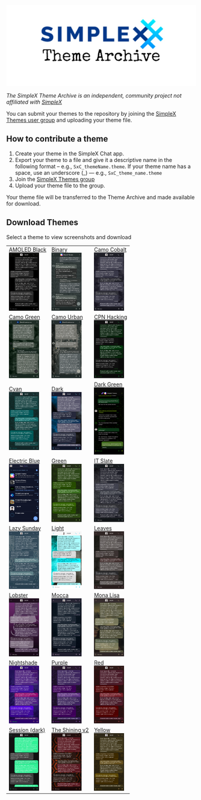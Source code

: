 <img src="./resources/SxC_themeBanner.jpg">

_The SimpleX Theme Archive is an independent, community project not affiliated with [SimpleX](https://simplex.chat)_

You can submit your themes to the repository by joining the [SimpleX Themes user group](https://simplex.chat/contact#/?v=1-4&smp=smp%3A%2F%2Fhpq7_4gGJiilmz5Rf-CswuU5kZGkm_zOIooSw6yALRg%3D%40smp5.simplex.im%2F04eqwRF_Vc9Oro_F2Qdvkfr0q6UnUUno%23%2F%3Fv%3D1-2%26dh%3DMCowBQYDK2VuAyEAdPWniExJ8QNQcs1nxfkJkUnDZvkZb-XqUHHmnKPVwRY%253D%26srv%3Djjbyvoemxysm7qxap7m5d5m35jzv5qq6gnlv7s4rsn7tdwwmuqciwpid.onion&data=%7B%22type%22%3A%22group%22%2C%22groupLinkId%22%3A%22G5jkKnmuXucgF7ABU0dq_w%3D%3D%22%7D) and uploading your theme file. 

## How to contribute a theme

1. Create your theme in the SimpleX Chat app. 
2. Export your theme to a file and give it a descriptive name in the following format – e.g., `SxC_themeName.theme`. If your theme name has a space, use an underscore (_) — e.g., `SxC_theme_name.theme`
3. Join the [SimpleX Themes group](https://simplex.chat/contact#/?v=1-4&smp=smp%3A%2F%2Fhpq7_4gGJiilmz5Rf-CswuU5kZGkm_zOIooSw6yALRg%3D%40smp5.simplex.im%2F04eqwRF_Vc9Oro_F2Qdvkfr0q6UnUUno%23%2F%3Fv%3D1-2%26dh%3DMCowBQYDK2VuAyEAdPWniExJ8QNQcs1nxfkJkUnDZvkZb-XqUHHmnKPVwRY%253D%26srv%3Djjbyvoemxysm7qxap7m5d5m35jzv5qq6gnlv7s4rsn7tdwwmuqciwpid.onion&data=%7B%22type%22%3A%22group%22%2C%22groupLinkId%22%3A%22G5jkKnmuXucgF7ABU0dq_w%3D%3D%22%7D)
4. Upload your theme file to the group.

Your theme file will be transferred to the Theme Archive and made available for download. 

## Download Themes
Select a theme to view screenshots and download

	
<body>
	<table>
		<tbody>
			<tr>
				<td><a href="./resources/SxC_AMOLEDblackV2_index.md">AMOLED Black</a> <br><a href="./resources/SxC_AMOLEDblackV2_index.md"><img src="./screenshots/SxC_AMOLEDblackV201.jpg" width="80"></a></td>
				<td><a href="./resources/SxC_binary_index.md">Binary</a> <br><a href="./resources/SxC_binary_index.md"><img src="./screenshots/SxC_binary01.jpg" width="80"></a></td>
				<td><a href="./resources/SxC_camoCobalt_index.md">Camo Cobalt</a> <br><a href="./resources/SxC_camoCobalt_index.md"><img src="./screenshots/SxC_camoCobalt01.jpg" width="80"></a></td>
			</tr>
			<tr>
				<td><a href="./resources/SxC_camoGreen_index.md">Camo Green</a> <br><a href="./resources/SxC_camoGreen_index.md"><img src="./screenshots/SxC_camoGreen01.jpg" width="80"></a></td>
				<td><a href="./resources/SxC_camoUrban_index.md">Camo Urban</a> <br><a href="./resources/SxC_camoUrban_index.md"><img src="./screenshots/SxC_camoUrban01.jpg" width="80"></a></td>
				<td><a href="./resources/SxC_CPN_HackingV2_index.md">CPN Hacking</a> <br><a href="./resources/SxC_CPN_HackingV2_index.md"><img src="./screenshots/SxC_CPN_HackingV201.jpg" width="80"></a></td>
			</tr>
			<tr>
				<td><a href="./resources/SxC_cyan_index.md">Cyan</a> <br><a href="./resources/SxC_cyan_index.md"><img src="./screenshots/SxC_cyan01.jpg" width="80"></a></td>
				<td><a href="./resources/SxC_dark_index.md">Dark</a> <br><a href="./resources/SxC_dark_index.md"><img src="./screenshots/SxC_dark01.jpg" width="80"></a></td>
				<td><a href="./resources/SxC_darkGreen_index.md">Dark Green</a> <br><a href="./resources/SxC_darkGreen_index.md"><img src="./screenshots/SxC_darkGreen_screenshot01.png" width="80"></a></td>
			</tr>
			<tr>
				<td><a href="./resources/SxC_electricBlue_index.md">Electric Blue</a> <br><a href="./resources/SxC_electricBlue_index.md"><img src="./screenshots/SxC_ElectricBlue01.jpg" width="80"></a></td>
				<td><a href="./resources/SxC_green_index.md">Green</a> <br><a href="./resources/SxC_green_index.md"><img src="./screenshots/SxC_green01.jpg" width="80"></a></td>
				<td><a href="./resources/SxC_IT_Slate_index.md">IT Slate</a> <br><a href="./resources/SxC_IT_Slate_index.md"><img src="./screenshots/SxC_IT_Slate01.jpg" width="80"></a></td>
			</tr>
			<tr>
				<td><a href="./resources/SxC_lazySunday_index.md">Lazy Sunday</a> <br><a href="./resources/SxC_lazySunday_index.md"><img src="./screenshots/SxC_lazySunday01.jpg" width="80"></a></td>
				<td><a href="./resources/SxC_light_index.md">Light</a> <br><a href="./resources/SxC_light_index.md"><img src="./screenshots/SxC_light01.jpg" width="80"></a></td>
				<td><a href="./resources/SxC_leaves_index.md">Leaves</a> <br><a href="./resources/SxC_leaves_index.md"><img src="./screenshots/SxC_leaves01.jpg" width="80"></a></td>
			</tr>
			<tr>
				<td><a href="./resources/SxC_Lobster_index.md">Lobster</a> <br><a href="./resources/SxC_Lobster_index.md"><img src="./screenshots/SxC_Lobster01.jpg" width="80"></a></td>
				<td><a href="./resources/SxC_mocca_index.md">Mocca</a> <br><a href="./resources/SxC_mocca_index.md"><img src="./screenshots/SxC_mocca01.jpg" width="80"></a></td>
				<td><a href="./resources/SxC_monaLisa_index.md">Mona Lisa</a> <br><a href="./resources/SxC_monaLisa_index.md"><img src="./screenshots/SxC_monaLisa01.jpg" width="80"></a></td>
			</tr>
			<tr>
				<td><a href="./resources/SxC_Nightshade_index.md">Nightshade</a> <br><a href="./resources/SxC_Nightshade_index.md"><img src="./screenshots/SxC_Nightshade01.jpg" width="80"></a></td>
				<td><a href="./resources/SxC_purple_index.md">Purple</a> <br><a href="./resources/SxC_purple_index.md"><img src="./screenshots/SxC_purple01.jpg" width="80"></a></td>
				<td><a href="./resources/SxC_red_index.md">Red</a> <br><a href="./resources/SxC_red_index.md"><img src="./screenshots/SxC_red01.jpg" width="80"></a></td>
			</tr>
			<tr>
				<td><a href="./resources/SxC_SessionDark_index.md">Session (dark)</a> <br><a href="./resources/SxC_SessionDark_index.md"><img src="./screenshots/SxC_SessionDark01.jpg" width="80"></a></td>
				<td><a href="./resources/SxC_The_ShiningV2_index.md)">The Shining v2</a> <br><a href="./resources/SxC_The_ShiningV2_index.md)"><img src="./screenshots/SxC_The_ShiningV201.jpg" width="80"></a></td>
				<td><a href="./resources/SxC_yellow_index.md">Yellow</a> <br><a href="./resources/SxC_yellow_index.md"><img src="./screenshots/SxC_yellow01.jpg" width="80"></a></td>
			</tr>
		</tbody>
	</table>

<!--
| [AMOLED Black v2](./resources/SxC_AMOLEDblackV2_index.md) | [Binary](./resources/SxC_binary_index.md) | [Camo Cobalt](./resources/SxC_camoCobalt_index.md) |

| [Camo Green](./resources/SxC_camoGreen_index.md) | [Camo Urban](./resources/SxC_camoUrban_index.md) | [CPN Hacking v2](./resources/SxC_CPN_HackingV2_index.md) |

| [Cyan](./resources/SxC_cyan_index.md) | [Dark](./resources/SxC_dark_index.md) | [Dark Green](./resources/SxC_darkGreen_index.md) |

| [Electric Blue](./resources/SxC_electricBlue_index.md) | [Green](./resources/SxC_green_index.md) | [IT Slate](./resources/SxC_IT_Slate_index.md) |

| [Lazy Sunday](./resources/SxC_lazySunday_index.md) | [Light](./resources/SxC_light_index.md) | [Leaves](./resources/SxC_leaves_index.md) |

| [Lobster](./resources/SxC_Lobster_index.md) | [Mocca](./resources/SxC_mocca_index.md) | [Mona Lisa](./resources/SxC_monaLisa_index.md) |

| [Nightshade](./resources/SxC_Nightshade_index.md) | [Purple](./resources/SxC_purple_index.md) | [Red](./resources/SxC_red_index.md) |

| [Session (dark)](./resources/SxC_SessionDark_index.md) | [The Shining](./resources/SxC_The_ShiningV2_index.md) | [Yellow](./resources/SxC_yellow_index.md) |
-->